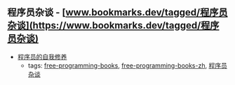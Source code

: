 程序员杂谈 - [www.bookmarks.dev/tagged/程序员杂谈](https://www.bookmarks.dev/tagged/程序员杂谈) 
---
* [程序员的自我修养](http://www.kancloud.cn/kancloud/a-programmer-prepares)
    * tags: [free-programming-books](../tags/free-programming-books.md), [free-programming-books-zh](../tags/free-programming-books-zh.md), [程序员杂谈](../tags/程序员杂谈.md)

